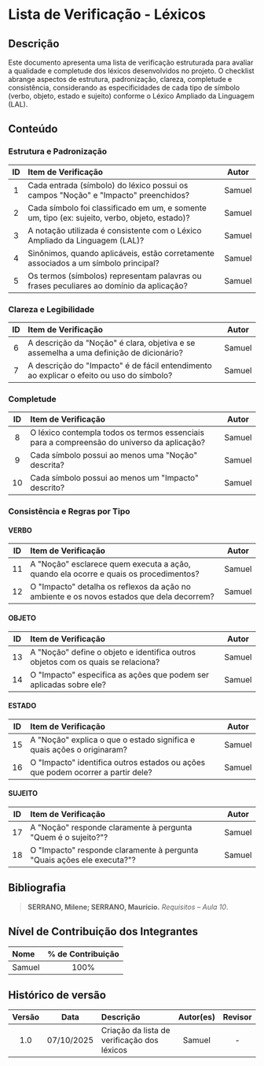 # Lista de Verificação - Léxicos

## Descrição

Este documento apresenta uma lista de verificação estruturada para avaliar a qualidade e completude dos léxicos desenvolvidos no projeto. O checklist abrange aspectos de estrutura, padronização, clareza, completude e consistência, considerando as especificidades de cada tipo de símbolo (verbo, objeto, estado e sujeito) conforme o Léxico Ampliado da Linguagem (LAL).

## Conteúdo

### Estrutura e Padronização

| ID  | Item de Verificação                                                                           | Autor  |
| :-: | :-------------------------------------------------------------------------------------------- | :----: |
|  1  | Cada entrada (símbolo) do léxico possui os campos "Noção" e "Impacto" preenchidos?            | Samuel |
|  2  | Cada símbolo foi classificado em um, e somente um, tipo (ex: sujeito, verbo, objeto, estado)? | Samuel |
|  3  | A notação utilizada é consistente com o Léxico Ampliado da Linguagem (LAL)?                   | Samuel |
|  4  | Sinônimos, quando aplicáveis, estão corretamente associados a um símbolo principal?           | Samuel |
|  5  | Os termos (símbolos) representam palavras ou frases peculiares ao domínio da aplicação?       | Samuel |

### Clareza e Legibilidade

| ID  | Item de Verificação                                                                      | Autor  |
| :-: | :--------------------------------------------------------------------------------------- | :----: |
|  6  | A descrição da "Noção" é clara, objetiva e se assemelha a uma definição de dicionário?   | Samuel |
|  7  | A descrição do "Impacto" é de fácil entendimento ao explicar o efeito ou uso do símbolo? | Samuel |

### Completude

| ID  | Item de Verificação                                                                        | Autor  |
| :-: | :----------------------------------------------------------------------------------------- | :----: |
|  8  | O léxico contempla todos os termos essenciais para a compreensão do universo da aplicação? | Samuel |
|  9  | Cada símbolo possui ao menos uma "Noção" descrita?                                         | Samuel |
| 10  | Cada símbolo possui ao menos um "Impacto" descrito?                                        | Samuel |

### Consistência e Regras por Tipo

#### VERBO

| ID  | Item de Verificação                                                                       | Autor  |
| :-: | :---------------------------------------------------------------------------------------- | :----: |
| 11  | A "Noção" esclarece quem executa a ação, quando ela ocorre e quais os procedimentos?      | Samuel |
| 12  | O "Impacto" detalha os reflexos da ação no ambiente e os novos estados que dela decorrem? | Samuel |

#### OBJETO

| ID  | Item de Verificação                                                              | Autor  |
| :-: | :------------------------------------------------------------------------------- | :----: |
| 13  | A "Noção" define o objeto e identifica outros objetos com os quais se relaciona? | Samuel |
| 14  | O "Impacto" especifica as ações que podem ser aplicadas sobre ele?               | Samuel |

#### ESTADO

| ID  | Item de Verificação                                                             | Autor  |
| :-: | :------------------------------------------------------------------------------ | :----: |
| 15  | A "Noção" explica o que o estado significa e quais ações o originaram?          | Samuel |
| 16  | O "Impacto" identifica outros estados ou ações que podem ocorrer a partir dele? | Samuel |

#### SUJEITO

| ID  | Item de Verificação                                                    | Autor  |
| :-: | :--------------------------------------------------------------------- | :----: |
| 17  | A "Noção" responde claramente à pergunta "Quem é o sujeito?"?          | Samuel |
| 18  | O "Impacto" responde claramente à pergunta "Quais ações ele executa?"? | Samuel |

## Bibliografia

> **SERRANO, Milene; SERRANO, Maurício.** _Requisitos – Aula 10_.

## Nível de Contribuição dos Integrantes

| Nome   | % de Contribuição |
| :----- | :---------------: |
| Samuel |       100%        |

## Histórico de versão

| Versão |    Data    | Descrição                                   | Autor(es) | Revisor |
| :----: | :--------: | :------------------------------------------ | :-------: | :-----: |
|  1.0   | 07/10/2025 | Criação da lista de verificação dos léxicos |  Samuel   |    -    |

